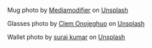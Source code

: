 Mug photo by <a href="https://unsplash.com/@mediamodifier?utm_content=creditCopyText&utm_medium=referral&utm_source=unsplash">Mediamodifier</a> on <a href="https://unsplash.com/photos/white-ceramic-mug-on-white-table-he_xuL-CyyI?utm_content=creditCopyText&utm_medium=referral&utm_source=unsplash">Unsplash</a>
  
Glasses photo by <a href="https://unsplash.com/@clemono?utm_content=creditCopyText&utm_medium=referral&utm_source=unsplash">Clem Onojeghuo</a> on <a href="https://unsplash.com/photos/black-framed-wayfarer-style-eyeglasses-on-wooden-surface-TI-mxzGbsmk?utm_content=creditCopyText&utm_medium=referral&utm_source=unsplash">Unsplash</a>

Wallet photo by <a href="https://unsplash.com/@aanoy_sks?utm_content=creditCopyText&utm_medium=referral&utm_source=unsplash">suraj kumar</a> on <a href="https://unsplash.com/photos/brown-leather-bifold-wallet-on-white-table-LBKDJI8Ernw?utm_content=creditCopyText&utm_medium=referral&utm_source=unsplash">Unsplash</a>
  